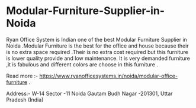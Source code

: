 # Modular-Furniture-Supplier-in-Noida

Ryan Office System is Indian one of the best Modular Furniture Supplier in Noida .Modular Furniture is the best for the office and house because their is no extra space required .Their is no extra cost required but this furniture is lower quality provide and low maintenance. It is very demanded furniture ,it is fabulous and different colors are choose in this furniture . 

Read more :- https://www.ryanofficesystems.in/noida/modular-office-furniture . 

Address:- W-14 Sector -11 Noida Gautam Budh Nagar -201301, Uttar Pradesh (India)
